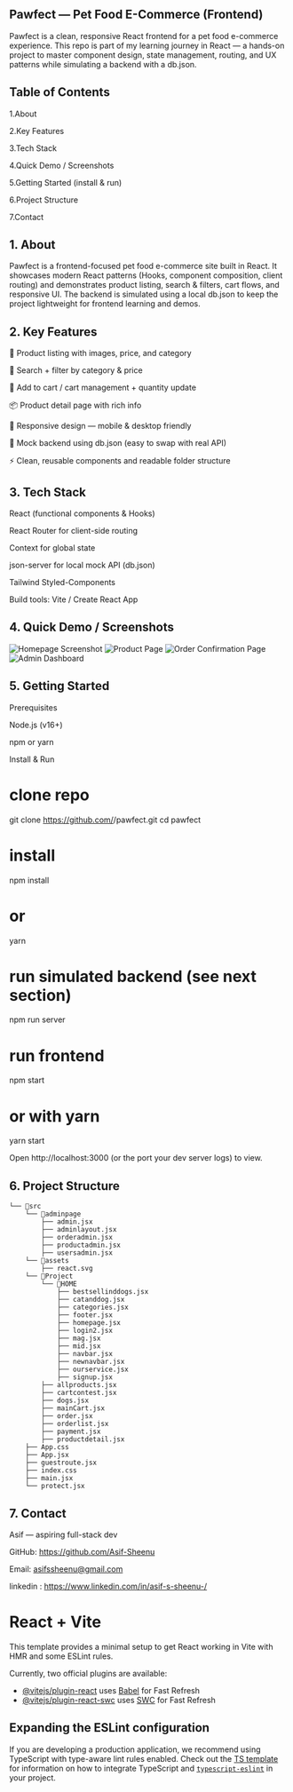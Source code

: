 ## Pawfect — Pet Food E-Commerce (Frontend) 

Pawfect is a clean, responsive React frontend for a pet food e-commerce experience. This repo is part of my learning journey in React — a hands-on project to master component design, state management, routing, and UX patterns while simulating a backend with a db.json.

## Table of Contents

1.About

2.Key Features

3.Tech Stack

4.Quick Demo / Screenshots

5.Getting Started (install & run)

6.Project Structure

7.Contact

## 1. About

Pawfect is a frontend-focused pet food e-commerce site built in React. It showcases modern React patterns (Hooks, component composition, client routing) and demonstrates product listing, search & filters, cart flows, and responsive UI. The backend is simulated using a local db.json to keep the project lightweight for frontend learning and demos.

## 2. Key Features

🌟 Product listing with images, price, and category

🔎 Search + filter by category & price

🛒 Add to cart / cart management + quantity update

📦 Product detail page with rich info

📱 Responsive design — mobile & desktop friendly

🧪 Mock backend using db.json (easy to swap with real API)

⚡ Clean, reusable components and readable folder structure

## 3. Tech Stack

React (functional components & Hooks)

React Router for client-side routing

Context for global state 

json-server for local mock API (db.json)

Tailwind Styled-Components 

Build tools: Vite / Create React App 

## 4. Quick Demo / Screenshots

![Homepage Screenshot](./assets/screenShots/home.png)
![Product Page](./assets/screenShots/products.png)
![Order Confirmation Page](./assets/screenShots/orderconfirmation.png)
![Admin Dashboard ](./assets/screenShots/adminDashboard.gif)

## 5. Getting Started
Prerequisites

Node.js (v16+)

npm or yarn

Install & Run
# clone repo
git clone https://github.com/<your-username>/pawfect.git
cd pawfect

# install
npm install
# or
yarn

# run simulated backend (see next section)
npm run server

# run frontend
npm start
# or with yarn
yarn start


Open http://localhost:3000 (or the port your dev server logs) to view.

## 6. Project Structure

```
└── 📁src
    └── 📁adminpage
        ├── admin.jsx
        ├── adminlayout.jsx
        ├── orderadmin.jsx
        ├── productadmin.jsx
        ├── usersadmin.jsx
    └── 📁assets
        ├── react.svg
    └── 📁Project
        └── 📁HOME
            ├── bestsellinddogs.jsx
            ├── catanddog.jsx
            ├── categories.jsx
            ├── footer.jsx
            ├── homepage.jsx
            ├── login2.jsx
            ├── mag.jsx
            ├── mid.jsx
            ├── navbar.jsx
            ├── newnavbar.jsx
            ├── ourservice.jsx
            ├── signup.jsx
        ├── allproducts.jsx
        ├── cartcontest.jsx
        ├── dogs.jsx
        ├── mainCart.jsx
        ├── order.jsx
        ├── orderlist.jsx
        ├── payment.jsx
        ├── productdetail.jsx
    ├── App.css
    ├── App.jsx
    ├── guestroute.jsx
    ├── index.css
    ├── main.jsx
    └── protect.jsx
```

## 7. Contact

Asif — aspiring full-stack dev 

GitHub: https://github.com/Asif-Sheenu

Email: asifssheenu@gmail.com

linkedin : https://www.linkedin.com/in/asif-s-sheenu-/

# React + Vite

This template provides a minimal setup to get React working in Vite with HMR and some ESLint rules.

Currently, two official plugins are available:

- [@vitejs/plugin-react](https://github.com/vitejs/vite-plugin-react/blob/main/packages/plugin-react) uses [Babel](https://babeljs.io/) for Fast Refresh
- [@vitejs/plugin-react-swc](https://github.com/vitejs/vite-plugin-react/blob/main/packages/plugin-react-swc) uses [SWC](https://swc.rs/) for Fast Refresh

## Expanding the ESLint configuration

If you are developing a production application, we recommend using TypeScript with type-aware lint rules enabled. Check out the [TS template](https://github.com/vitejs/vite/tree/main/packages/create-vite/template-react-ts) for information on how to integrate TypeScript and [`typescript-eslint`](https://typescript-eslint.io) in your project.

